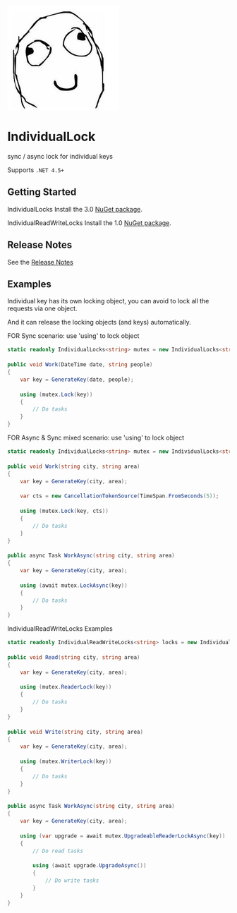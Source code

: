 ![Logo](favicon.ico)

# IndividualLock

sync / async lock for individual keys

Supports `.NET 4.5+`

## Getting Started

IndividualLocks Install the 3.0 [NuGet package](https://www.nuget.org/packages/Dao.IndividualLock).

IndividualReadWriteLocks Install the 1.0 [NuGet package](https://www.nuget.org/packages/Dao.IndividualReadWriteLock/1.0.0). 

## Release Notes

See the [Release Notes](ReleaseNotes.md)

## Examples

Individual key has its own locking object, you can avoid to lock all the requests via one object.

And it can release the locking objects (and keys) automatically.

FOR Sync scenario: use 'using' to lock object

```C#
static readonly IndividualLocks<string> mutex = new IndividualLocks<string>();

public void Work(DateTime date, string people)
{
    var key = GenerateKey(date, people);

    using (mutex.Lock(key))
    {
        // Do tasks
    }
}
```


FOR Async & Sync mixed scenario:  use 'using' to lock object

```C#
static readonly IndividualLocks<string> mutex = new IndividualLocks<string>(StringComparer.OrdinalIgnoreCase);

public void Work(string city, string area)
{
    var key = GenerateKey(city, area);

    var cts = new CancellationTokenSource(TimeSpan.FromSeconds(5));

    using (mutex.Lock(key, cts))
    {
        // Do tasks
    }
}

public async Task WorkAsync(string city, string area)
{
    var key = GenerateKey(city, area);

    using (await mutex.LockAsync(key))
    {
        // Do tasks
    }
}
```

IndividualReadWriteLocks Examples

```C#
static readonly IndividualReadWriteLocks<string> locks = new IndividualReadWriteLocks<string>(StringComparer.OrdinalIgnoreCase);

public void Read(string city, string area)
{
    var key = GenerateKey(city, area);

    using (mutex.ReaderLock(key))
    {
        // Do tasks
    }
}

public void Write(string city, string area)
{
    var key = GenerateKey(city, area);

    using (mutex.WriterLock(key))
    {
        // Do tasks
    }
}

public async Task WorkAsync(string city, string area)
{
    var key = GenerateKey(city, area);

    using (var upgrade = await mutex.UpgradeableReaderLockAsync(key))
    {
        // Do read tasks

        using (await upgrade.UpgradeAsync())
        {
            // Do write tasks
        }
    }
}
```






